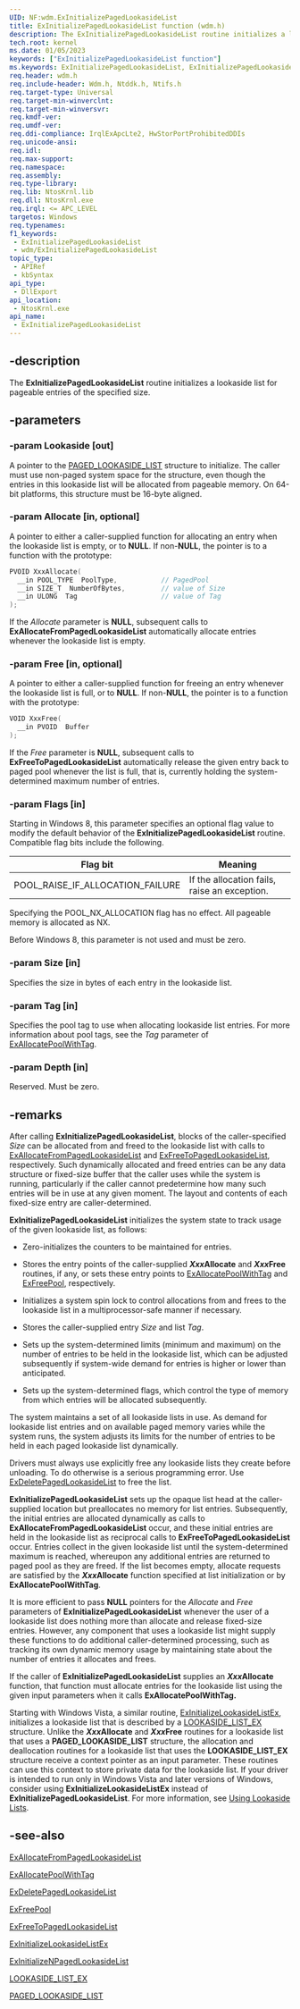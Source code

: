```yaml
---
UID: NF:wdm.ExInitializePagedLookasideList
title: ExInitializePagedLookasideList function (wdm.h)
description: The ExInitializePagedLookasideList routine initializes a lookaside list for pageable entries of the specified size.
tech.root: kernel
ms.date: 01/05/2023
keywords: ["ExInitializePagedLookasideList function"]
ms.keywords: ExInitializePagedLookasideList, ExInitializePagedLookasideList routine [Kernel-Mode Driver Architecture], k102_7044b56d-db76-4021-8d76-b4f157e2d783.xml, kernel.exinitializepagedlookasidelist, wdm/ExInitializePagedLookasideList
req.header: wdm.h
req.include-header: Wdm.h, Ntddk.h, Ntifs.h
req.target-type: Universal
req.target-min-winverclnt:
req.target-min-winversvr: 
req.kmdf-ver: 
req.umdf-ver: 
req.ddi-compliance: IrqlExApcLte2, HwStorPortProhibitedDDIs
req.unicode-ansi: 
req.idl: 
req.max-support: 
req.namespace: 
req.assembly: 
req.type-library: 
req.lib: NtosKrnl.lib
req.dll: NtosKrnl.exe
req.irql: <= APC_LEVEL
targetos: Windows
req.typenames: 
f1_keywords:
 - ExInitializePagedLookasideList
 - wdm/ExInitializePagedLookasideList
topic_type:
 - APIRef
 - kbSyntax
api_type:
 - DllExport
api_location:
 - NtosKrnl.exe
api_name:
 - ExInitializePagedLookasideList
---
```


## -description

The **ExInitializePagedLookasideList** routine initializes a lookaside list for pageable entries of the specified size.

## -parameters

### -param Lookaside [out]

A pointer to the [PAGED_LOOKASIDE_LIST](/windows-hardware/drivers/kernel/eprocess) structure to initialize. The caller must use non-paged system space for the structure, even though the entries in this lookaside list will be allocated from pageable memory. On 64-bit platforms, this structure must be 16-byte aligned.

### -param Allocate [in, optional]

A pointer to either a caller-supplied function for allocating an entry when the lookaside list is empty, or to **NULL**. If non-**NULL**, the pointer is to a function with the prototype:

```cpp
PVOID XxxAllocate(
  __in POOL_TYPE  PoolType,           // PagedPool 
  __in SIZE_T  NumberOfBytes,         // value of Size
  __in ULONG  Tag                     // value of Tag
);
```

If the *Allocate* parameter is **NULL**, subsequent calls to **ExAllocateFromPagedLookasideList** automatically allocate entries whenever the lookaside list is empty.

### -param Free [in, optional]

A pointer to either a caller-supplied function for freeing an entry whenever the lookaside list is full, or to **NULL**. If non-**NULL**, the pointer is to a function with the prototype:

```cpp
VOID XxxFree(
  __in PVOID  Buffer
);
```

If the *Free* parameter is **NULL**, subsequent calls to **ExFreeToPagedLookasideList** automatically release the given entry back to paged pool whenever the list is full, that is, currently holding the system-determined maximum number of entries.

### -param Flags [in]

Starting in Windows 8, this parameter specifies an optional flag value to modify the default behavior of the **ExInitializePagedLookasideList** routine. Compatible flag bits include the following.

| Flag bit | Meaning |
|---|---|
| POOL_RAISE_IF_ALLOCATION_FAILURE | If the allocation fails, raise an exception. |

Specifying the POOL_NX_ALLOCATION flag has no effect. All pageable memory is allocated as NX.

Before Windows 8, this parameter is not used and must be zero.

### -param Size [in]

Specifies the size in bytes of each entry in the lookaside list.

### -param Tag [in]

Specifies the pool tag to use when allocating lookaside list entries. For more information about pool tags, see the *Tag* parameter of [ExAllocatePoolWithTag](/windows-hardware/drivers/ddi/wdm/nf-wdm-exallocatepoolwithtag).

### -param Depth [in]

Reserved. Must be zero.

## -remarks

After calling **ExInitializePagedLookasideList**, blocks of the caller-specified *Size* can be allocated from and freed to the lookaside list with calls to [ExAllocateFromPagedLookasideList](/windows-hardware/drivers/ddi/wdm/nf-wdm-exallocatefrompagedlookasidelist) and [ExFreeToPagedLookasideList](/windows-hardware/drivers/ddi/wdm/nf-wdm-exfreetopagedlookasidelist), respectively. Such dynamically allocated and freed entries can be any data structure or fixed-size buffer that the caller uses while the system is running, particularly if the caller cannot predetermine how many such entries will be in use at any given moment. The layout and contents of each fixed-size entry are caller-determined.

**ExInitializePagedLookasideList** initializes the system state to track usage of the given lookaside list, as follows:

- Zero-initializes the counters to be maintained for entries.

- Stores the entry points of the caller-supplied ***Xxx*Allocate** and ***Xxx*Free** routines, if any, or sets these entry points to [ExAllocatePoolWithTag](/windows-hardware/drivers/ddi/wdm/nf-wdm-exallocatepoolwithtag) and [ExFreePool](/windows-hardware/drivers/ddi/ntddk/nf-ntddk-exfreepool), respectively.

- Initializes a system spin lock to control allocations from and frees to the lookaside list in a multiprocessor-safe manner if necessary.

- Stores the caller-supplied entry *Size* and list *Tag*.

- Sets up the system-determined limits (minimum  and maximum) on the number of entries to be held in the lookaside list, which can be adjusted subsequently if system-wide demand for entries is higher or lower than anticipated.

- Sets up the system-determined flags, which control the type of memory from which entries will be allocated subsequently.

The system maintains a set of all lookaside lists in use. As demand for lookaside list entries and on available paged memory varies while the system runs, the system adjusts its limits for the number of entries to be held in each paged lookaside list dynamically.

Drivers must always use explicitly free any lookaside lists they create before unloading. To do otherwise is a serious programming error. Use [ExDeletePagedLookasideList](/windows-hardware/drivers/ddi/wdm/nf-wdm-exdeletepagedlookasidelist) to free the list.

**ExInitializePagedLookasideList** sets up the opaque list head at the caller-supplied location but preallocates no memory for list entries. Subsequently, the initial entries are allocated dynamically as calls to **ExAllocateFromPagedLookasideList** occur, and these initial entries are held in the lookaside list as reciprocal calls to **ExFreeToPagedLookasideList** occur. Entries collect in the given lookaside list until the system-determined maximum is reached, whereupon any additional entries are returned to paged pool as they are freed. If the list becomes empty, allocate requests are satisfied by the ***Xxx*Allocate** function specified at list initialization or by **ExAllocatePoolWithTag**.

It is more efficient to pass **NULL** pointers for the *Allocate* and *Free* parameters of **ExInitializePagedLookasideList** whenever the user of a lookaside list does nothing more than allocate and release fixed-size entries. However, any component that uses a lookaside list might supply these functions to do additional caller-determined processing, such as tracking its own dynamic memory usage by maintaining state about the number of entries it allocates and frees.

If the caller of **ExInitializePagedLookasideList** supplies an ***Xxx*Allocate** function, that function must allocate entries for the lookaside list using the given input parameters when it calls **ExAllocatePoolWithTag.**

Starting with Windows Vista, a similar routine, [ExInitializeLookasideListEx](/windows-hardware/drivers/ddi/wdm/nf-wdm-exinitializelookasidelistex), initializes a lookaside list that is described by a [LOOKASIDE_LIST_EX](/windows-hardware/drivers/kernel/eprocess) structure. Unlike the ***Xxx*Allocate** and ***Xxx*Free** routines for a lookaside list that uses a **PAGED_LOOKASIDE_LIST** structure, the allocation and deallocation routines for a lookaside list that uses the **LOOKASIDE_LIST_EX** structure receive a context pointer as an input parameter. These routines can use this context to store private data for the lookaside list. If your driver is intended to run only in Windows Vista and later versions of Windows, consider using **ExInitializeLookasideListEx** instead of **ExInitializePagedLookasideList**. For more information, see [Using Lookaside Lists](/windows-hardware/drivers/kernel/using-lookaside-lists).

## -see-also

[ExAllocateFromPagedLookasideList](/windows-hardware/drivers/ddi/wdm/nf-wdm-exallocatefrompagedlookasidelist)

[ExAllocatePoolWithTag](/windows-hardware/drivers/ddi/wdm/nf-wdm-exallocatepoolwithtag)

[ExDeletePagedLookasideList](/windows-hardware/drivers/ddi/wdm/nf-wdm-exdeletepagedlookasidelist)

[ExFreePool](/windows-hardware/drivers/ddi/ntddk/nf-ntddk-exfreepool)

[ExFreeToPagedLookasideList](/windows-hardware/drivers/ddi/wdm/nf-wdm-exfreetopagedlookasidelist)

[ExInitializeLookasideListEx](/windows-hardware/drivers/ddi/wdm/nf-wdm-exinitializelookasidelistex)

[ExInitializeNPagedLookasideList](/windows-hardware/drivers/ddi/wdm/nf-wdm-exinitializenpagedlookasidelist)

[LOOKASIDE_LIST_EX](/windows-hardware/drivers/kernel/eprocess)

[PAGED_LOOKASIDE_LIST](/windows-hardware/drivers/kernel/eprocess)
